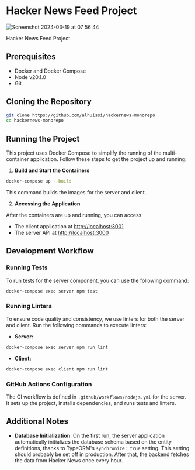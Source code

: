 # Hacker News Feed Project

![Screenshot 2024-03-19 at 07 56 44](https://github.com/alhuissi/hackernews-monorepo/assets/30061055/1b0dee9a-654c-44b8-a8bd-ece4ac764d91)

Hacker News Feed Project

## Prerequisites

- Docker and Docker Compose
- Node v20.1.0
- Git

## Cloning the Repository

```bash
git clone https://github.com/alhuissi/hackernews-monorepo
cd hackernews-monorepo
```

## Running the Project

This project uses Docker Compose to simplify the running of the multi-container application. Follow these steps to get the project up and running:

1. **Build and Start the Containers**

```bash
docker-compose up --build
```

This command builds the images for the server and client.

2. **Accessing the Application**

After the containers are up and running, you can access:
- The client application at [http://localhost:3001](http://localhost:3001)
- The server API at [http://localhost:3000](http://localhost:3000)

## Development Workflow

### Running Tests

To run tests for the server component, you can use the following command:

```bash
docker-compose exec server npm test
```

### Running Linters

To ensure code quality and consistency, we use linters for both the server and client. Run the following commands to execute linters:

- **Server:**

```bash
docker-compose exec server npm run lint
```

- **Client:**

```bash
docker-compose exec client npm run lint
```

### GitHub Actions Configuration

The CI workflow is defined in `.github/workflows/nodejs.yml` for the server. It sets up the project, installs dependencies, and runs tests and linters.

## Additional Notes

- **Database Initialization**: On the first run, the server application automatically initializes the database schema based on the entity definitions, thanks to TypeORM's `synchronize: true` setting. This setting should probably be set off in production. After that, the backend fetches the data from Hacker News once every hour.


